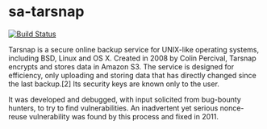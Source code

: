 sa-tarsnap
==========

[![Build Status](https://travis-ci.org/softasap/sa-tarsnap.svg?branch=master)](https://travis-ci.org/softasap/sa-tarsnap)


Tarsnap is a secure online backup service for UNIX-like operating systems, including BSD, Linux and OS X. Created in 2008 by Colin Percival, Tarsnap encrypts and stores data in Amazon S3. The service is designed for efficiency, only uploading and storing data that has directly changed since the last backup.[2] Its security keys are known only to the user.

It was developed and debugged, with input solicited from bug-bounty hunters, to try to find vulnerabilities. An inadvertent yet serious nonce-reuse vulnerability was found by this process and fixed in 2011.

